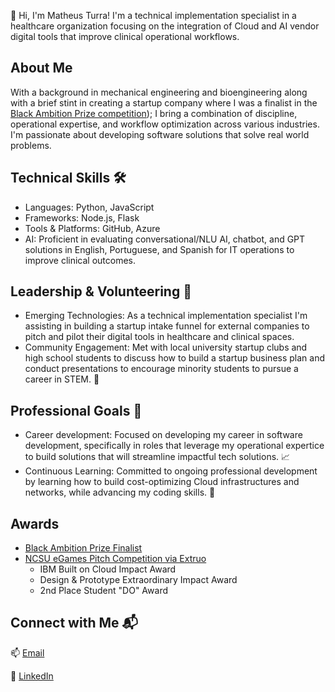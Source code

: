 👋 Hi, I'm Matheus Turra! I'm a technical implementation specialist in a healthcare organization focusing on the integration of Cloud and AI vendor digital tools that improve clinical operational workflows.

## About Me
With a background in mechanical engineering and bioengineering along with a brief stint in creating a startup company where I was a finalist in the [Black Ambition Prize competition](https://blackambitionprize.com/prize_winners/extruo/)); I bring a combination of discipline, operational expertise, and workflow optimization across various industries. I'm passionate about developing software solutions that solve real world problems.

## Technical Skills 🛠️
- Languages: Python, JavaScript
- Frameworks: Node.js, Flask
- Tools & Platforms: GitHub, Azure
- AI: Proficient in evaluating conversational/NLU AI, chatbot, and GPT solutions in English, Portuguese, and Spanish for IT operations to improve clinical outcomes. 

## Leadership & Volunteering 🌟
- Emerging Technologies: As a technical implementation specialist I'm assisting in building a startup intake funnel for external companies to pitch and pilot their digital tools in healthcare and clinical spaces.
- Community Engagement: Met with local university startup clubs and high school students to discuss how to build a startup business plan and conduct presentations to encourage minority students to pursue a career in STEM. 🤝

## Professional Goals 🚀
- Career development: Focused on developing my career in software development, specifically in roles that leverage my operational expertice to build solutions that will streamline impactful tech solutions. 📈
- Continuous Learning: Committed to ongoing professional development by learning how to build cost-optimizing Cloud infrastructures and networks, while advancing my coding skills. 🌱

## Awards
- [Black Ambition Prize Finalist](https://blackambitionprize.com/prize-winners/?_year_prize_won=2021)
- [NCSU eGames Pitch Competition via Extruo](https://mse.ncsu.edu/2021/04/2021-egames-winners-announced/)
    - IBM Built on Cloud Impact Award
    - Design & Prototype Extraordinary Impact Award
    - 2nd Place Student "DO" Award 

## Connect with Me 📬
📫 [Email](matheus.turra.b@gmail.com)

🔗 [LinkedIn](https://www.linkedin.com/in/matheusturra/)

